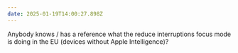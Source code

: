 ```yaml
---
date: 2025-01-19T14:00:27.898Z
---
```


Anybody knows / has a reference what the reduce interruptions focus mode is doing in the EU (devices without Apple Intelligence)?